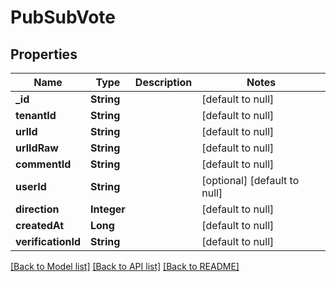 # PubSubVote
## Properties

| Name | Type | Description | Notes |
|------------ | ------------- | ------------- | -------------|
| **\_id** | **String** |  | [default to null] |
| **tenantId** | **String** |  | [default to null] |
| **urlId** | **String** |  | [default to null] |
| **urlIdRaw** | **String** |  | [default to null] |
| **commentId** | **String** |  | [default to null] |
| **userId** | **String** |  | [optional] [default to null] |
| **direction** | **Integer** |  | [default to null] |
| **createdAt** | **Long** |  | [default to null] |
| **verificationId** | **String** |  | [default to null] |

[[Back to Model list]](../README.md#documentation-for-models) [[Back to API list]](../README.md#documentation-for-api-endpoints) [[Back to README]](../README.md)

